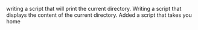 writing a script that will print the current directory.
Writing a script that displays the content of the current directory.
Added a script that takes you home
